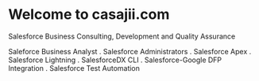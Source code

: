 # Welcome to casajii.com
Salesforce Business Consulting, Development and Quality Assurance

Saleforce Business Analyst . Salesforce Administrators . Salesforce Apex . Salesforce Lightning . SalesforceDX CLI . Salesforce-Google DFP Integration . Salesforce Test Automation
